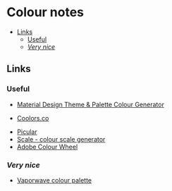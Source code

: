 # Colour notes

- [Links](#links)
  - [Useful](#useful)
  - [*Very nice*](#very-nice)

## Links

### Useful

  - [Material Design Theme & Palette Colour Generator](http://mcg.mbitson.com/#!?mcgpalette0=%232b2830)
  <!-- spell-checker: disable-next-line -->
  - [Coolors.co](https://coolors.co/)
  <!-- spell-checker: disable-next-line -->
  - [Picular](https://picular.co/?ref=producthunt)
  - [Scale - colour scale generator](https://hihayk.github.io/scale/?ref=producthunt#4/6/28/71/0/67/20/14/1D9A6C/29/154/108)
  - [Adobe Colour Wheel](https://color.adobe.com/)

### *Very nice*

  - [Vaporwave colour palette](https://www.color-hex.com/color-palette/10221)
